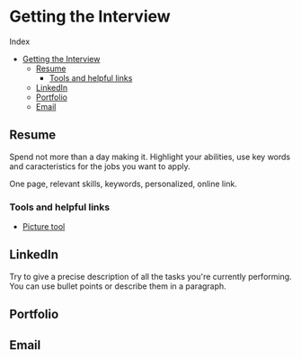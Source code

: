 # Getting the Interview

Index

- [Getting the Interview](#getting-the-interview)
  - [Resume](#resume)
    - [Tools and helpful links](#tools-and-helpful-links)
  - [LinkedIn](#linkedin)
  - [Portfolio](#portfolio)
  - [Email](#email)

## Resume

Spend not more than a day making it. Highlight your abilities, use key words and caracteristics for the jobs you want to apply.

One page, relevant skills, keywords, personalized, online link.

### Tools and helpful links

- [Picture tool](<https://www.tiktok.com/@candefalco/video/7225302859414375707?q=canva%20curriculum%20foto&t=1690304174484>)

## LinkedIn

Try to give a precise description of all the tasks you're currently performing. You can use bullet points or describe them in a paragraph.

## Portfolio

## Email
